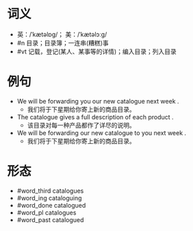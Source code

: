 # 词义
- 英：/ˈkætəlɒɡ/； 美：/ˈkætəlɔːɡ/
- #n 目录；目录簿；一连串(糟糕)事
- #vt 记载，登记(某人、某事等的详情)；编入目录；列入目录
# 例句
- We will be forwarding you our new catalogue next week .
	- 我们将于下星期给你寄上新的商品目录。
- The catalogue gives a full description of each product .
	- 该目录对每一种产品都作了详尽的说明。
- We will be forwarding our new catalogue to you next week .
	- 我们将于下星期给你寄上新的商品目录。
# 形态
- #word_third catalogues
- #word_ing cataloguing
- #word_done catalogued
- #word_pl catalogues
- #word_past catalogued
